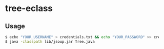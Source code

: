 # tree-eclass
## Usage

```sh
$ echo "YOUR_USERNAME" > credentials.txt && echo "YOUR_PASSWORD" >> credentials.txt
$ java -classpath lib/jsoup.jar Tree.java
```
